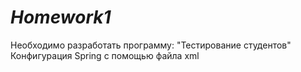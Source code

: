 # *Homework1*
Необходимо разработать программу: "Тестирование студентов"
Конфигурация Spring с помощью файла xml